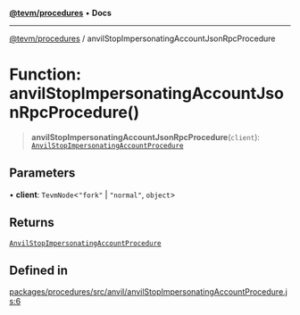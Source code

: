 [**@tevm/procedures**](../README.md) • **Docs**

***

[@tevm/procedures](../globals.md) / anvilStopImpersonatingAccountJsonRpcProcedure

# Function: anvilStopImpersonatingAccountJsonRpcProcedure()

> **anvilStopImpersonatingAccountJsonRpcProcedure**(`client`): [`AnvilStopImpersonatingAccountProcedure`](../type-aliases/AnvilStopImpersonatingAccountProcedure.md)

## Parameters

• **client**: `TevmNode`\<`"fork"` \| `"normal"`, `object`\>

## Returns

[`AnvilStopImpersonatingAccountProcedure`](../type-aliases/AnvilStopImpersonatingAccountProcedure.md)

## Defined in

[packages/procedures/src/anvil/anvilStopImpersonatingAccountProcedure.js:6](https://github.com/evmts/tevm-monorepo/blob/main/packages/procedures/src/anvil/anvilStopImpersonatingAccountProcedure.js#L6)
